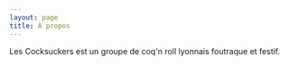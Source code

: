 ```yaml
---
layout: page
title: À propos
---
```


Les Cocksuckers est un groupe de coq'n roll lyonnais foutraque et festif.

